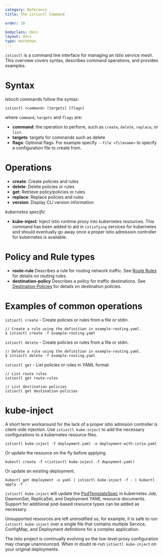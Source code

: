 ```yaml
---
category: Reference
title: The istioctl Command

order: 10

bodyclass: docs
layout: docs
type: markdown
---
```


`istioctl` is a command line interface for managing an Istio service mesh.  This overview covers
syntax, describes command operations, and provides examples.

# Syntax

Istioctl commands follow the syntax:

```
istioctl <command> [targets] [flags]
```

where `command`, `targets` and `flags` are:

* **command**: the operation to perform, such as `create`, `delete`, `replace`, or `list`.
* **targets**: targets for commands such as delete
* **flags**: Optional flags.  For example specify `--file <filename>` to specify a configuration file to create from.

# Operations

* **create**: Create policies and rules
* **delete**: Delete policies or rules
* **get**: Retrieve policy/policies or rules
* **replace**: Replace policies and rules
* **version**: Display CLI version information

_kubernetes specific_
* **kube-inject**: Inject istio runtime proxy into kubernetes
  resources. This command has been added to aid in `istiofying`
  services for kubernetes and should eventually go away once a proper
  istio admission controller for kubernetes is available.

# Policy and Rule types

* **route-rule** Describes a rule for routing network traffic.  See [Route Rules]({{site.baseurl}}/docs/reference/routing-and-traffic-management.html#route-rules) for details on routing rules.
* **destination-policy** Describes a policy for traffic destinations. See [Destination Policies]({{site.baseurl}}/docs/reference/routing-and-traffic-management.html#destination-policies) for details on destination policies.

# Examples of common operations

`istioctl create` - Create policies or rules from a file or stdin.

```
// Create a rule using the definition in example-routing.yaml.
$ istioctl create -f example-routing.yaml
```

`istioctl delete` - Create policies or rules from a file or stdin.

```
// Delete a rule using the definition in example-routing.yaml.
$ istioctl delete -f example-routing.yaml
```

`istioctl get` - List policies or rules in YAML format

```
// List route rules
istioctl get route-rules

// List destination policies
istioctl get destination-policies
```

# kube-inject

A short term workaround for the lack of a proper istio admision
controller is client-side injection. Use `istioctl kube-inject` to add the
necessary configurations to a kubernetes resource files.

    istioctl kube-inject -f deployment.yaml -o deployment-with-istio.yaml

Or update the resource on the fly before applying.

    kubectl create -f <(istioctl kube-inject -f depoyment.yaml)

Or update an existing deployment.

    kubectl get deployment -o yaml | istioctl kube-inject -f - | kubectl apply -f -

`istioctl kube-inject` will update
the [PodTemplateSpec](https://kubernetes.io/docs/api-reference/v1/definitions/#_v1_podtemplatespec) in
kubernetes Job, DaemonSet, ReplicaSet, and Deployment YAML resource
documents. Support for additional pod-based resource types can be
added as necessary.

Unsupported resources are left unmodified so, for example, it is safe
to run `istioctl kube-inject` over a single file that contains multiple
Service, ConfigMap, and Deployment definitions for a complex
application.

The Istio project is continually evolving so the low-level proxy
configuration may change unannounced. When in doubt re-run `istioctl kube-inject`
on your original deployments.
